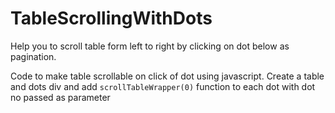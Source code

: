 # TableScrollingWithDots
Help you to scroll table form left to right by clicking on dot below as pagination.
<p> Code to make table scrollable on click of dot using javascript. Create a table and dots div and add <code>scrollTableWrapper(0)</code> function to each dot with dot no passed as parameter </p>
<code>
  <script>
        let currentSettWidth = 0;
        let currentDot = 1;
        const container =  document.querySelector(".wrapper");
        const table = document.querySelector(".table");
        const allDots =document.querySelectorAll(".dot");
        const totalNOodDots = parseInt(allDots.length);
        let widthtocalulatRightScrollPositin = 0;
        let widthToAppltArray = [];
        const tableWidth = table.scrollWidth;
        const tableWidthToScroll = tableWidth/totalNOodDots;
        const maxScroll = table.scrollWidth - container.offsetWidth;
        let countofdots = 0;
        allDots.forEach((element) => {
            if(countofdots > 0){
                widthtocalulatRightScrollPositin = widthtocalulatRightScrollPositin + tableWidthToScroll;
            }
            if(countofdots == (totalNOodDots - 1)){
                widthtocalulatRightScrollPositin = maxScroll;
            }
            widthToAppltArray.push(widthtocalulatRightScrollPositin);
            countofdots++;
        })
        const scrollTableWrapper = (dotNo) => {
            var currentScroll = container.scrollLeft;
            if (currentScroll >= Math.floor(widthToAppltArray[dotNo+1])) {
                currentScroll = 0;
            }
            // Calculate the new scroll position
            var newScroll = widthToAppltArray[dotNo];
            // Limit the scroll position to the maximum value
            if (newScroll > maxScroll) {
                newScroll = maxScroll;
            }
            // Set the new scroll position
            container.scrollLeft = newScroll;
        }
    </script>
  </code>
